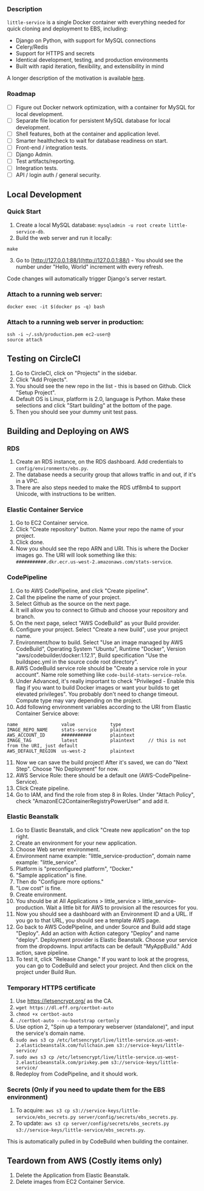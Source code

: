 ### Description 

`little-service` is a single Docker container with everything needed for quick cloning and deployment to EBS, including:
- Django on Python, with support for MySQL connections
- Celery/Redis
- Support for HTTPS and secrets
- Identical development, testing, and production environments
- Built with rapid iteration, flexibility, and extensibility in mind

A longer description of the motivation is available [here](https://minervaproject.github.io/2017/11/16/building-a-reusable-little-service-django-celery-docker-codepipeline-elastic-beanstalk-rds-database/).

### Roadmap

- [ ] Figure out Docker network optimization, with a container for MySQL for local development.
- [ ] Separate file location for persistent MySQL database for local development.
- [ ] Shell features, both at the container and application level.
- [ ] Smarter healthcheck to wait for database readiness on start.
- [ ] Front-end / integration tests.
- [ ] Django Admin.
- [ ] Test artifacts/reporting.
- [ ] Integration tests.
- [ ] API / login auth / general security.

## Local Development

### Quick Start

1. Create a local MySQL database: `mysqladmin -u root create little-service-db`.
2. Build the web server and run it locally:
```
make
```
3. Go to [http://127.0.0.1:88/](http://127.0.0.1:88/) - You should see the number under "Hello, World" increment with every refresh.

Code changes will automatically trigger Django's server restart.

### Attach to a running web server:
```
docker exec -it $(docker ps -q) bash
```

### Attach to a running web server in production:
```
ssh -i ~/.ssh/production.pem ec2-user@
source attach
```

## Testing on CircleCI

1. Go to CircleCI, click on "Projects" in the sidebar.
2. Click "Add Projects".
3. You should see the new repo in the list - this is based on Github. Click "Setup Project".
4. Default OS is Linux, platform is 2.0, language is Python. Make these selections and click "Start building" at the bottom of the page.
5. Then you should see your dummy unit test pass.


## Building and Deploying on AWS


### RDS
1. Create an RDS instance, on the RDS dashboard. Add credentials to `config/environments/ebs.py`.
2. The database needs a security group that allows traffic in and out, if it's in a VPC.
3. There are also steps needed to make the RDS utf8mb4 to support Unicode, with instructions to be written.


### Elastic Container Service
1. Go to EC2 Container service.
2. Click "Create repository" button. Name your repo the name of your project.
3. Click done.
4. Now you should see the repo ARN and URI. This is where the Docker images go. The URI will look something like this: `###########.dkr.ecr.us-west-2.amazonaws.com/stats-service`.


### CodePipeline
1. Go to AWS CodePipeline, and click "Create pipeline".
2. Call the pipeline the name of your project.
3. Select Github as the source on the next page.
4. It will allow you to connect to Github and choose your repository and branch.
5. On the next page, select "AWS CodeBuild" as your Build provider.
6. Configure your project. Select "Create a new build", use your project name.
7. Environment/how to build. Select "Use an image managed by AWS CodeBuild", Operating System "Ubuntu", Runtime "Docker", Version "aws/codebuilder/docker:1.12.1", Build specification "Use the buildspec.yml in the source code root directory".
8. AWS CodeBuild service role should be "Create a service role in your account". Name role something like `code-build-stats-service-role`.
9. Under Advanced, it's really important to check "Privileged - Enable this flag if you want to build Docker images or want your builds to get elevated privileges". You probably don't need to change timeout. Compute type may vary depending on the project.
10. Add following environment variables according to the URI from Elastic Container Service above:
````
name                value             type
IMAGE_REPO_NAME     stats-service     plaintext
AWS_ACCOUNT_ID      ###########       plaintext
IMAGE_TAG           latest            plaintext     // this is not from the URI, just default
AWS_DEFAULT_REGION  us-west-2         plaintext
````
11. Now we can save the build project! After it's saved, we can do "Next Step". Choose "No Deployment" for now.
12. AWS Service Role: there should be a default one (AWS-CodePipeline-Service).
13. Click Create pipeline.
14. Go to IAM, and find the role from step 8 in Roles. Under "Attach Policy", check "AmazonEC2ContainerRegistryPowerUser" and add it.


### Elastic Beanstalk
1. Go to Elastic Beanstalk, and click "Create new application" on the top right.
2. Create an environment for your new application.
3. Choose Web server environment.
4. Environment name example: "little_service-production", domain name example: "little_service".
5. Platform is "preconfigured platform", "Docker."
6. "Sample application" is fine.
7. Then do "Configure more options."
8. "Low cost" is fine.
9. Create environment.
10. You should be at All Applications > little_service > little_service-production. Wait a little bit for AWS to provision all the resources for you.
11. Now you should see a dashboard with an Environment ID and a URL. If you go to that URL, you should see a template AWS page.
12. Go back to AWS CodePipeline, and under Source and Build add stage "Deploy". Add an action with Action category "Deploy" and name "deploy". Deployment provider is Elastic Beanstalk. Choose your service from the dropdowns. Input artifacts can be default "MyAppBuild." Add action, save pipeline.
13. To test it, click "Release Change." If you want to look at the progress, you can go to CodeBuild and select your project. And then click on the project under Build Run.


### Temporary HTTPS certificate
1. Use https://letsencrypt.org/ as the CA.
2. `wget https://dl.eff.org/certbot-auto`
3. `chmod +x certbot-auto`
4. `./certbot-auto --no-bootstrap certonly`
5. Use option 2, "Spin up a temporary webserver (standalone)", and input the service's domain name.
6. `sudo aws s3 cp /etc/letsencrypt/live/little-service.us-west-2.elasticbeanstalk.com/fullchain.pem s3://service-keys/little-service/`
7. `sudo aws s3 cp /etc/letsencrypt/live/little-service.us-west-2.elasticbeanstalk.com/privkey.pem s3://service-keys/little-service/`
8. Redeploy from CodePipeline, and it should work.


### Secrets (Only if you need to update them for the EBS environment)

1. To acquire: `aws s3 cp s3://service-keys/little-service/ebs_secrets.py server/config/secrets/ebs_secrets.py`.
2. To update: `aws s3 cp server/config/secrets/ebs_secrets.py s3://service-keys/little-service/ebs_secrets.py`.

This is automatically pulled in by CodeBuild when building the container.


## Teardown from AWS (Costly items only)

1. Delete the Application from Elastic Beanstalk.
2. Delete images from EC2 Container Service.
